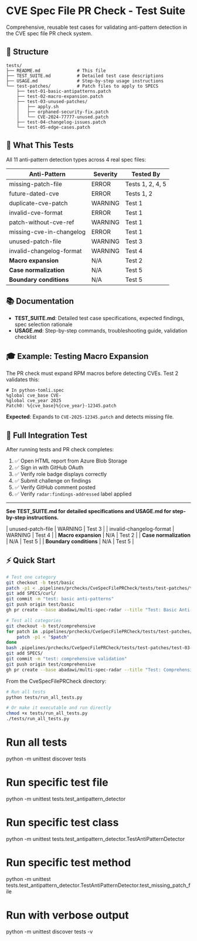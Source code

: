 # CVE Spec File PR Check - Test Suite

Comprehensive, reusable test cases for validating anti-pattern detection in the CVE spec file PR check system.

## 📁 Structure

```
tests/
├── README.md              # This file
├── TEST_SUITE.md          # Detailed test case descriptions
├── USAGE.md               # Step-by-step usage instructions
└── test-patches/          # Patch files to apply to SPECS
    ├── test-01-basic-antipatterns.patch
    ├── test-02-macro-expansion.patch
    ├── test-03-unused-patches/
    │   ├── apply.sh
    │   ├── orphaned-security-fix.patch
    │   └── CVE-2024-77777-unused.patch
    ├── test-04-changelog-issues.patch
    └── test-05-edge-cases.patch
```

## 🎯 What This Tests

All 11 anti-pattern detection types across 4 real spec files:

| Anti-Pattern | Severity | Tested By |
|--------------|----------|-----------|
| missing-patch-file | ERROR | Tests 1, 2, 4, 5 |
| future-dated-cve | ERROR | Tests 1, 2 |
| duplicate-cve-patch | WARNING | Test 1 |
| invalid-cve-format | ERROR | Test 1 |
| patch-without-cve-ref | WARNING | Test 1 |
| missing-cve-in-changelog | ERROR | Test 1 |
| unused-patch-file | WARNING | Test 3 |
| invalid-changelog-format | WARNING | Test 4 |
| **Macro expansion** | N/A | Test 2 |
| **Case normalization** | N/A | Test 5 |
| **Boundary conditions** | N/A | Test 5 |

## 📚 Documentation

- **TEST_SUITE.md**: Detailed test case specifications, expected findings, spec selection rationale
- **USAGE.md**: Step-by-step commands, troubleshooting guide, validation checklist

## 🎓 Example: Testing Macro Expansion

The PR check must expand RPM macros before detecting CVEs. Test 2 validates this:

```spec
# In python-tomli.spec
%global cve_base CVE-
%global cve_year 2025
Patch0: %{cve_base}%{cve_year}-12345.patch
```

**Expected**: Expands to `CVE-2025-12345.patch` and detects missing file.

## 🔗 Full Integration Test

After running tests and PR check completes:

1. ✅ Open HTML report from Azure Blob Storage
2. ✅ Sign in with GitHub OAuth
3. ✅ Verify role badge displays correctly
4. ✅ Submit challenge on findings
5. ✅ Verify GitHub comment posted
6. ✅ Verify `radar:findings-addressed` label applied

---

**See TEST_SUITE.md for detailed specifications and USAGE.md for step-by-step instructions.**

| unused-patch-file | WARNING | Test 3 |
| invalid-changelog-format | WARNING | Test 4 |
| **Macro expansion** | N/A | Test 2 |
| **Case normalization** | N/A | Test 5 |
| **Boundary conditions** | N/A | Test 5 |

## ⚡ Quick Start

```bash
# Test one category
git checkout -b test/basic
patch -p1 < .pipelines/prchecks/CveSpecFilePRCheck/tests/test-patches/test-01-basic-antipatterns.patch
git add SPECS/curl/
git commit -m "test: basic anti-patterns"
git push origin test/basic
gh pr create --base abadawi/multi-spec-radar --title "Test: Basic Anti-Patterns"

# Test all categories
git checkout -b test/comprehensive
for patch in .pipelines/prchecks/CveSpecFilePRCheck/tests/test-patches/test-*.patch; do
    patch -p1 < "$patch"
done
bash .pipelines/prchecks/CveSpecFilePRCheck/tests/test-patches/test-03-unused-patches/apply.sh
git add SPECS/
git commit -m "test: comprehensive validation"
git push origin test/comprehensive
gh pr create --base abadawi/multi-spec-radar --title "Test: Comprehensive"
```

From the CveSpecFilePRCheck directory:

```bash
# Run all tests
python tests/run_all_tests.py

# Or make it executable and run directly
chmod +x tests/run_all_tests.py
./tests/run_all_tests.py
```
# Run all tests
python -m unittest discover tests

# Run specific test file
python -m unittest tests.test_antipattern_detector

# Run specific test class
python -m unittest tests.test_antipattern_detector.TestAntiPatternDetector

# Run specific test method
python -m unittest tests.test_antipattern_detector.TestAntiPatternDetector.test_missing_patch_file

# Run with verbose output
python -m unittest discover tests -v